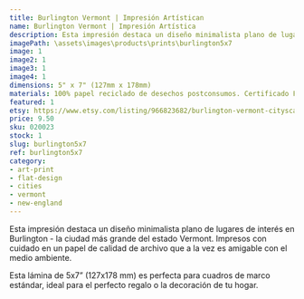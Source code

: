 ```yaml
---
title: Burlington Vermont | Impresión Artístican
name: Burlington Vermont | Impresión Artística
description: Esta impresión destaca un diseño minimalista plano de lugares de interés en Burlington - la ciudad más grande del estado Vermont. Impresos con cuidado en un papel de calidad de archivo que a la vez es amigable con el medio ambiente.
imagePath: \assets\images\products\prints\burlington5x7
image: 1
image2: 1
image3: 1
image4: 1
dimensions: 5" x 7" (127mm x 178mm)
materials: 100% papel reciclado de desechos postconsumos. Certificado FSC.
featured: 1
etsy: https://www.etsy.com/listing/966823682/burlington-vermont-cityscape-art-print
price: 9.50
sku: 020023
stock: 1
slug: burlington5x7
ref: burlington5x7
category:
- art-print
- flat-design
- cities
- vermont
- new-england
---
```

Esta impresión destaca un diseño minimalista plano de lugares de interés en Burlington - la ciudad más grande del estado Vermont. Impresos con cuidado en un papel de calidad de archivo que a la vez es amigable con el medio ambiente.

Esta lámina de 5x7” (127x178 mm) es perfecta para cuadros de marco estándar, ideal para el perfecto regalo o la decoración de tu hogar.

